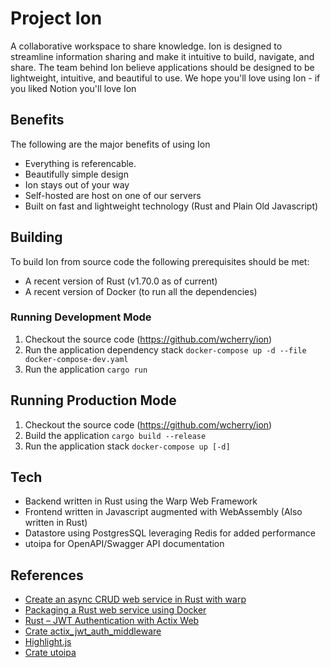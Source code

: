 # Project Ion
A collaborative workspace to share knowledge. Ion is designed to streamline information sharing and make it intuitive to build, navigate, and share. The team behind Ion believe applications should be designed to be lightweight, intuitive, and beautiful to use. We hope you'll love using Ion - if you liked Notion you'll love Ion

## Benefits
The following are the major benefits of using Ion
* Everything is referencable.  
* Beautifully simple design
* Ion stays out of your way
* Self-hosted are host on one of our servers
* Built on fast and lightweight technology (Rust and Plain Old Javascript)

## Building
To build Ion from source code the following prerequisites should be met:
* A recent version of Rust (v1.70.0 as of current)
* A recent version of Docker (to run all the dependencies)

### Running Development Mode
1. Checkout the source code (https://github.com/wcherry/ion)
2. Run the application dependency stack `docker-compose up -d --file docker-compose-dev.yaml`
3. Run the application `cargo run`

## Running Production Mode
1. Checkout the source code (https://github.com/wcherry/ion)
2. Build the application `cargo build --release`
3. Run the application stack `docker-compose up [-d]`

## Tech
* Backend written in Rust using the Warp Web Framework
* Frontend written in Javascript augmented with WebAssembly (Also written in Rust)
* Datastore using PostgresSQL leveraging Redis for added performance
* utoipa for OpenAPI/Swagger API documentation

## References
* [Create an async CRUD web service in Rust with warp](https://blog.logrocket.com/async-crud-web-service-rust-warp/)
* [Packaging a Rust web service using Docker](https://blog.logrocket.com/packaging-a-rust-web-service-using-docker/)
* [Rust – JWT Authentication with Actix Web](https://codevoweb.com/rust-jwt-authentication-with-actix-web/)
* [Crate actix_jwt_auth_middleware](https://docs.rs/actix-jwt-auth-middleware/latest/actix_jwt_auth_middleware/)
* [Highlight.js](https://highlightjs.org/usage/)
* [Crate utoipa](https://docs.rs/utoipa/latest/utoipa/)
